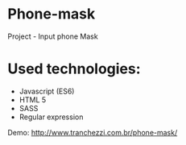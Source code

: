# Phone-mask

Project - Input phone Mask

# Used technologies:

* Javascript (ES6)
* HTML 5 
* SASS
* Regular expression

Demo: http://www.tranchezzi.com.br/phone-mask/
